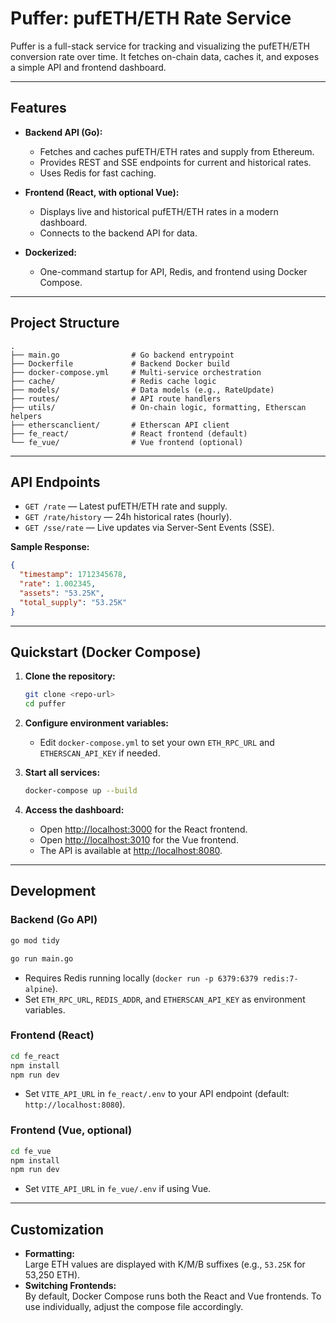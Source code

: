 # Puffer: pufETH/ETH Rate Service

Puffer is a full-stack service for tracking and visualizing the pufETH/ETH conversion rate over time. It fetches on-chain data, caches it, and exposes a simple API and frontend dashboard.

---

## Features

- **Backend API (Go):**  
  - Fetches and caches pufETH/ETH rates and supply from Ethereum.
  - Provides REST and SSE endpoints for current and historical rates.
  - Uses Redis for fast caching.

- **Frontend (React, with optional Vue):**  
  - Displays live and historical pufETH/ETH rates in a modern dashboard.
  - Connects to the backend API for data.

- **Dockerized:**  
  - One-command startup for API, Redis, and frontend using Docker Compose.

---

## Project Structure

```
.
├── main.go                # Go backend entrypoint
├── Dockerfile             # Backend Docker build
├── docker-compose.yml     # Multi-service orchestration
├── cache/                 # Redis cache logic
├── models/                # Data models (e.g., RateUpdate)
├── routes/                # API route handlers
├── utils/                 # On-chain logic, formatting, Etherscan helpers
├── etherscanclient/       # Etherscan API client
├── fe_react/              # React frontend (default)
└── fe_vue/                # Vue frontend (optional)
```

---

## API Endpoints

- `GET /rate` — Latest pufETH/ETH rate and supply.
- `GET /rate/history` — 24h historical rates (hourly).
- `GET /sse/rate` — Live updates via Server-Sent Events (SSE).

**Sample Response:**
```json
{
  "timestamp": 1712345678,
  "rate": 1.002345,
  "assets": "53.25K",
  "total_supply": "53.25K"
}
```

---

## Quickstart (Docker Compose)

1. **Clone the repository:**
   ```sh
   git clone <repo-url>
   cd puffer
   ```

2. **Configure environment variables:**
   - Edit `docker-compose.yml` to set your own `ETH_RPC_URL` and `ETHERSCAN_API_KEY` if needed.

3. **Start all services:**
   ```sh
   docker-compose up --build
   ```

4. **Access the dashboard:**
   - Open [http://localhost:3000](http://localhost:3000) for the React frontend.
   -  Open [http://localhost:3010](http://localhost:3010) for the Vue frontend.
   - The API is available at [http://localhost:8080](http://localhost:8080).

---

## Development

### Backend (Go API)
```sh
go mod tidy
```

```sh
go run main.go
```
- Requires Redis running locally (`docker run -p 6379:6379 redis:7-alpine`).
- Set `ETH_RPC_URL`, `REDIS_ADDR`, and `ETHERSCAN_API_KEY` as environment variables.

### Frontend (React)
```sh
cd fe_react
npm install
npm run dev
```
- Set `VITE_API_URL` in `fe_react/.env` to your API endpoint (default: `http://localhost:8080`).

### Frontend (Vue, optional)
```sh
cd fe_vue
npm install
npm run dev
```
- Set `VITE_API_URL` in `fe_vue/.env` if using Vue.

---

## Customization

- **Formatting:**  
  Large ETH values are displayed with K/M/B suffixes (e.g., `53.25K` for 53,250 ETH).
- **Switching Frontends:**  
  By default, Docker Compose runs both the React and Vue frontends. To use individually, adjust the compose file accordingly.

